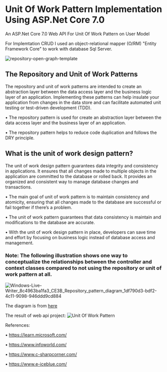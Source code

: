# Unit Of Work Pattern Implementation Using ASP.Net Core 7.0
An ASP.Net Core 7.0 Web API For Unit Of Work Pattern on User Model

For Implemtation CRUD I used an object-relational mapper (O/RM) "Entity Framework Core" to work with database Sql Server.

![repository-open-graph-template](https://user-images.githubusercontent.com/25717692/230797740-4851892e-743a-4981-a677-0e57f2ee2a35.png)


## The Repository and Unit of Work Patterns
The repository and unit of work patterns are intended to create an abstraction layer between the data access layer and the business logic layer of an application. Implementing these patterns can help insulate your application from changes in the data store and can facilitate automated unit testing or test-driven development (TDD).

•	The repository pattern is used for create an abstraction layer between the data access layer and the business layer of an application.

•	The repository pattern helps to reduce code duplication and follows the DRY principle.

## What is the unit of work design pattern?
The unit of work design pattern guarantees data integrity and consistency in applications. It ensures that all changes made to multiple objects in the application are committed to the database or rolled back. It provides an organized and consistent way to manage database changes and transactions.

•	The main goal of unit of work pattern is to maintain consistency and atomicity, ensuring that all changes made to the database are successful or fail together if there’s a problem.

•	The unit of work pattern guarantees that data consistency is maintain and modifications to the database are accurate.

•	With the unit of work design pattern in place, developers can save time and effort by focusing on business logic instead of database access and management.

### Note: The following illustration shows one way to conceptualize the relationships between the controller and context classes compared to not using the repository or unit of work pattern at all.
![Windows-Live-Writer_8c4963ba1fa3_CE3B_Repository_pattern_diagram_1df790d3-bdf2-4c11-9098-946ddd9cd884](https://user-images.githubusercontent.com/25717692/230794077-b03828ef-9121-49ff-9ffe-afc8409c3caa.png)

The diagram is from <a href="https://learn.microsoft.com/en-us/aspnet/mvc/overview/older-versions/getting-started-with-ef-5-using-mvc-4/implementing-the-repository-and-unit-of-work-patterns-in-an-asp-net-mvc-application" target="_blank"> here </a> 

The result of web api project:
![Unit Of Work Pattern](https://user-images.githubusercontent.com/25717692/230794614-fbe30c6d-164d-4e1f-9575-48d954c11ec0.jpg)


References:

•	 https://learn.microsoft.com/

•	https://www.infoworld.com/

•	https://www.c-sharpcorner.com/

•	https://www.e-iceblue.com/

